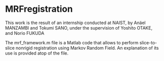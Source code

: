 # MRFregistration

This work is the result of an internship conducted at NAIST, by Anäel MANZAMBI and Tokumi SANO, under the supervision of Yoshito OTAKE, and Norio FUKUDA

The mrf_framework.m file is a Matlab code that allows to perform slice-to-slice nonrigid registration using Markov Random Field.
An explanation of its use is provided atop of the file. 
